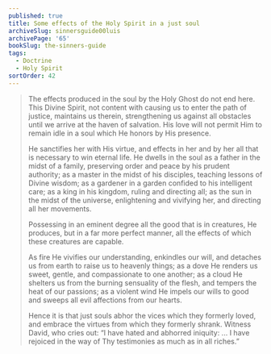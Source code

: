 ```yaml
---
published: true
title: Some effects of the Holy Spirit in a just soul
archiveSlug: sinnersguide00luis
archivePage: '65'
bookSlug: the-sinners-guide
tags:
  - Doctrine
  - Holy Spirit
sortOrder: 42
---
```


> The effects produced in the soul by the Holy Ghost do not end here. This Divine Spirit, not content with causing us to enter the path of justice, maintains us therein, strengthening us against all obstacles until we arrive at the haven of salvation. His love will not permit Him to remain idle in a soul which He honors by His presence.
> 
> He sanctifies her with His virtue, and effects in her and by her all that is necessary to win eternal life. He dwells in the soul as a father in the midst of a family, preserving order and peace by his prudent authority; as a master in the midst of his disciples, teaching lessons of Divine wisdom; as a gardener in a garden confided to his intelligent care; as a king in his kingdom, ruling and directing all; as the sun in the midst of the universe, enlightening and vivifying her, and directing all her movements.
> 
> Possessing in an eminent degree all the good that is in creatures, He produces, but in a far more perfect manner, all the effects of which these creatures are capable.
> 
> As fire He vivifies our understanding, enkindles our will, and detaches us from earth to raise us to heavenly things; as a dove He renders us sweet, gentle, and compassionate to one another; as a cloud He shelters us from the burning sensuality of the flesh, and tempers the heat of our passions; as a violent wind He impels our wills to good and sweeps all evil affections from our hearts.
> 
> Hence it is that just souls abhor the vices which they formerly loved, and embrace the virtues from which they formerly shrank. Witness David, who cries out: “I have hated and abhorred iniquity: ... I have rejoiced in the way of Thy testimonies as much as in all riches.”
